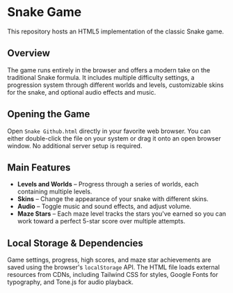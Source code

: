 # Snake Game

This repository hosts an HTML5 implementation of the classic Snake game.

## Overview

The game runs entirely in the browser and offers a modern take on the traditional Snake formula. It includes multiple difficulty settings, a progression system through different worlds and levels, customizable skins for the snake, and optional audio effects and music.

## Opening the Game

Open `Snake Github.html` directly in your favorite web browser. You can either double-click the file on your system or drag it onto an open browser window. No additional server setup is required.

## Main Features

- **Levels and Worlds** – Progress through a series of worlds, each containing multiple levels.
- **Skins** – Change the appearance of your snake with different skins.
- **Audio** – Toggle music and sound effects, and adjust volume.
- **Maze Stars** – Each maze level tracks the stars you've earned so you can work toward a perfect 5-star score over multiple attempts.

## Local Storage & Dependencies

Game settings, progress, high scores, and maze star achievements are saved using the browser's `localStorage` API. The HTML file loads external resources from CDNs, including Tailwind CSS for styles, Google Fonts for typography, and Tone.js for audio playback.
